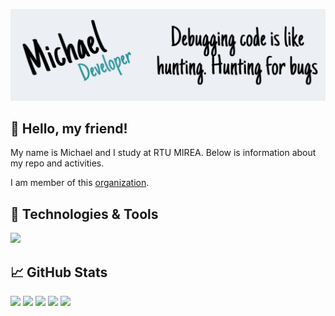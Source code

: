 ![Header](https://github.com/Limkor/Limkor/blob/main/file..png)

## &#x1f91d; Hello, my friend!</h1>
My name is Michael and I study at RTU MIREA. Below is information about my repo and activities.

I am member of this [organization](https://github.com/DevComOps).


## &#x1f527; Technologies & Tools
![](https://img.shields.io/badge/Code-Python-informational?style=flat&logo=python&logoColor=white&color=eceff4)


## &#x1f4c8; GitHub Stats
![](https://github-profile-summary-cards.vercel.app/api/cards/profile-details?username=Limkor&theme=nord_bright)
![](http://github-profile-summary-cards.vercel.app/api/cards/repos-per-language?username=Limkor&theme=nord_bright)
![](http://github-profile-summary-cards.vercel.app/api/cards/most-commit-language?username=Limkor&theme=nord_bright)
![](https://github-profile-summary-cards.vercel.app/api/cards/stats?username=Limkor&theme=nord_bright)
![](https://github-profile-summary-cards.vercel.app/api/cards/productive-time?username=Limkor&theme=nord_bright)

